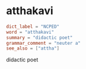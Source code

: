 # atthakavi

``` toml
dict_label = "NCPED"
word = "atthakavi"
summary = "didactic poet"
grammar_comment = "neuter a"
see_also = ["attha"]
```

didactic poet

